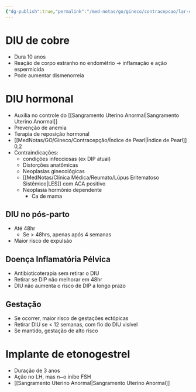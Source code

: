 ```yaml
---
{"dg-publish":true,"permalink":"/med-notas/go/gineco/contracepcao/lar-cs/","tags":["review"]}
---
```


# DIU de cobre
- Dura 10 anos
- Reação de corpo estranho no endométrio -> inflamação e ação espermicida
- Pode aumentar dismenorreia

# DIU hormonal
- Auxilia no controle do [[Sangramento Uterino Anormal\|Sangramento Uterino Anormal]]
- Prevenção de anemia
- Terapia de reposição hormonal
- [[MedNotas/GO/Gineco/Contracepção/Índice de Pearl\|Índice de Pearl]] 0,2
- Contraindicações:
	- condições infecciosas (ex DIP atual)
	- Distorções anatômicas
	- Neoplasias ginecológicas
	- [[MedNotas/Clínica Médica/Reumato/Lúpus Eritematoso Sistêmico\|LES]] com ACA positivo
	- Neoplasia hormônio dependente
		- Ca de mama
## DIU no pós-parto
- Até 48hr
	- Se > 48hrs, apenas após 4 semanas
- Maior risco de expulsão
## Doença Inflamatória Pélvica
- Antibioticoterapia sem retirar o DIU
- Retirar se DIP não melhorar em 48hr
- DIU não aumenta o risco de DIP a longo prazo

## Gestação
- Se ocorrer, maior risco de gestações ectópicas
- Retirar DIU se < 12 semanas, com fio do DIU visível
- Se mantido, gestação de alto risco
# Implante de etonogestrel
- Duração de 3 anos
- Ação no LH, mas n~o inibe FSH
- [[Sangramento Uterino Anormal\|Sangramento Uterino Anormal]]